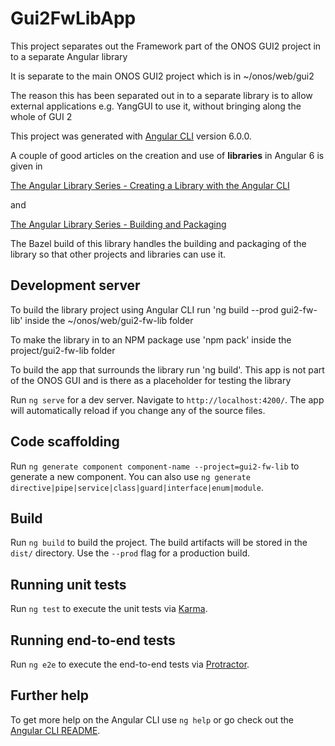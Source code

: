 # Gui2FwLibApp

This project separates out the Framework part of the ONOS GUI2 project in to a separate Angular library

It is separate to the main ONOS GUI2 project which is in ~/onos/web/gui2

The reason this has been separated out in to a separate library is to allow
external applications e.g. YangGUI to use it, without bringing along the
whole of GUI 2

This project was generated with [Angular CLI](https://github.com/angular/angular-cli) version 6.0.0.

A couple of good articles on the creation and use of __libraries__ in Angular 6 is given in

[The Angular Library Series - Creating a Library with the Angular CLI](https://blog.angularindepth.com/creating-a-library-in-angular-6-87799552e7e5)

and

[The Angular Library Series - Building and Packaging](https://blog.angularindepth.com/creating-a-library-in-angular-6-part-2-6e2bc1e14121)

The Bazel build of this library handles the building and packaging of the library
so that other projects and libraries can use it.

## Development server

To build the library project using Angular CLI run 'ng build --prod gui2-fw-lib'
inside the ~/onos/web/gui2-fw-lib folder

To make the library in to an NPM package use 'npm pack' inside the project/gui2-fw-lib folder

To build the app that surrounds the library run 'ng build'. This app is not
part of the ONOS GUI and is there as a placeholder for testing the library

Run `ng serve` for a dev server. Navigate to `http://localhost:4200/`.
The app will automatically reload if you change any of the source files.

## Code scaffolding

Run `ng generate component component-name --project=gui2-fw-lib` to generate a new component. You can also use `ng generate directive|pipe|service|class|guard|interface|enum|module`.

## Build

Run `ng build` to build the project. The build artifacts will be stored in the `dist/` directory. Use the `--prod` flag for a production build.

## Running unit tests

Run `ng test` to execute the unit tests via [Karma](https://karma-runner.github.io).

## Running end-to-end tests

Run `ng e2e` to execute the end-to-end tests via [Protractor](http://www.protractortest.org/).

## Further help

To get more help on the Angular CLI use `ng help` or go check out the [Angular CLI README](https://github.com/angular/angular-cli/blob/master/README.md).
